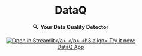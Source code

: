 <h1 align="center">
    DataQ
</h1>

<p align="center">
    <strong>🔍&nbsp; Your Data Quality Detector </strong>
</p>

<p align="center">
    <a href="https://share.streamlit.io/baligoyem/dataqtor/main/home.py"><img src="https://static.streamlit.io/badges/streamlit_badge_black_white.svg" alt="Open in Streamlit</a>
</p>


<h3 align="center">
    Try it now: <br>
    <a href="https://share.streamlit.io/pranithchowdary/dataq/main/home.py">DataQ App</a>
</h3>


